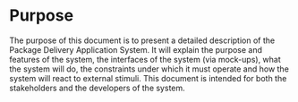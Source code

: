 # Purpose

The purpose of this document is to present a detailed description of the Package Delivery Application System. It will explain the purpose and features of the system, the interfaces of the system (via mock-ups), what the system will do, the constraints under which it must operate and how the system will react to external stimuli. This document is intended for both the
stakeholders and the developers of the system.